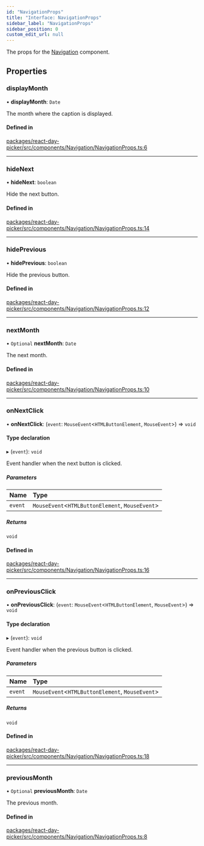 ```yaml
---
id: "NavigationProps"
title: "Interface: NavigationProps"
sidebar_label: "NavigationProps"
sidebar_position: 0
custom_edit_url: null
---
```


The props for the [Navigation](../functions/Navigation) component.

## Properties

### displayMonth

• **displayMonth**: `Date`

The month where the caption is displayed.

#### Defined in

[packages/react-day-picker/src/components/Navigation/NavigationProps.ts:6](https://github.com/gpbl/react-day-picker/blob/0df406c0/packages/react-day-picker/src/components/Navigation/NavigationProps.ts#L6)

___

### hideNext

• **hideNext**: `boolean`

Hide the next button.

#### Defined in

[packages/react-day-picker/src/components/Navigation/NavigationProps.ts:14](https://github.com/gpbl/react-day-picker/blob/0df406c0/packages/react-day-picker/src/components/Navigation/NavigationProps.ts#L14)

___

### hidePrevious

• **hidePrevious**: `boolean`

Hide the previous button.

#### Defined in

[packages/react-day-picker/src/components/Navigation/NavigationProps.ts:12](https://github.com/gpbl/react-day-picker/blob/0df406c0/packages/react-day-picker/src/components/Navigation/NavigationProps.ts#L12)

___

### nextMonth

• `Optional` **nextMonth**: `Date`

The next month.

#### Defined in

[packages/react-day-picker/src/components/Navigation/NavigationProps.ts:10](https://github.com/gpbl/react-day-picker/blob/0df406c0/packages/react-day-picker/src/components/Navigation/NavigationProps.ts#L10)

___

### onNextClick

• **onNextClick**: (`event`: `MouseEvent`<`HTMLButtonElement`, `MouseEvent`\>) => `void`

#### Type declaration

▸ (`event`): `void`

Event handler when the next button is clicked.

##### Parameters

| Name | Type |
| :------ | :------ |
| `event` | `MouseEvent`<`HTMLButtonElement`, `MouseEvent`\> |

##### Returns

`void`

#### Defined in

[packages/react-day-picker/src/components/Navigation/NavigationProps.ts:16](https://github.com/gpbl/react-day-picker/blob/0df406c0/packages/react-day-picker/src/components/Navigation/NavigationProps.ts#L16)

___

### onPreviousClick

• **onPreviousClick**: (`event`: `MouseEvent`<`HTMLButtonElement`, `MouseEvent`\>) => `void`

#### Type declaration

▸ (`event`): `void`

Event handler when the previous button is clicked.

##### Parameters

| Name | Type |
| :------ | :------ |
| `event` | `MouseEvent`<`HTMLButtonElement`, `MouseEvent`\> |

##### Returns

`void`

#### Defined in

[packages/react-day-picker/src/components/Navigation/NavigationProps.ts:18](https://github.com/gpbl/react-day-picker/blob/0df406c0/packages/react-day-picker/src/components/Navigation/NavigationProps.ts#L18)

___

### previousMonth

• `Optional` **previousMonth**: `Date`

The previous month.

#### Defined in

[packages/react-day-picker/src/components/Navigation/NavigationProps.ts:8](https://github.com/gpbl/react-day-picker/blob/0df406c0/packages/react-day-picker/src/components/Navigation/NavigationProps.ts#L8)
